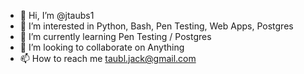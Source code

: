 - 👋 Hi, I’m @jtaubs1
- 👀 I’m interested in Python, Bash, Pen Testing, Web Apps, Postgres
- 🌱 I’m currently learning Pen Testing / Postgres
- 💞️ I’m looking to collaborate on Anything
- 📫 How to reach me taubl.jack@gmail.com

<!---
jtaubs1/jtaubs1 is a ✨ special ✨ repository because its `README.md` (this file) appears on your GitHub profile.
You can click the Preview link to take a look at your changes.
--->
